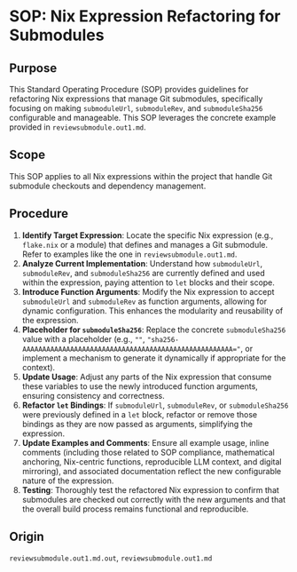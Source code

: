 # SOP: Nix Expression Refactoring for Submodules

## Purpose
This Standard Operating Procedure (SOP) provides guidelines for refactoring Nix expressions that manage Git submodules, specifically focusing on making `submoduleUrl`, `submoduleRev`, and `submoduleSha256` configurable and manageable. This SOP leverages the concrete example provided in `reviewsubmodule.out1.md`.

## Scope
This SOP applies to all Nix expressions within the project that handle Git submodule checkouts and dependency management.

## Procedure
1.  **Identify Target Expression**: Locate the specific Nix expression (e.g., `flake.nix` or a module) that defines and manages a Git submodule. Refer to examples like the one in `reviewsubmodule.out1.md`.
2.  **Analyze Current Implementation**: Understand how `submoduleUrl`, `submoduleRev`, and `submoduleSha256` are currently defined and used within the expression, paying attention to `let` blocks and their scope.
3.  **Introduce Function Arguments**: Modify the Nix expression to accept `submoduleUrl` and `submoduleRev` as function arguments, allowing for dynamic configuration. This enhances the modularity and reusability of the expression.
4.  **Placeholder for `submoduleSha256`**: Replace the concrete `submoduleSha256` value with a placeholder (e.g., `""`, `"sha256-AAAAAAAAAAAAAAAAAAAAAAAAAAAAAAAAAAAAAAAAAAAAAAAAAAAAA="`, or implement a mechanism to generate it dynamically if appropriate for the context).
5.  **Update Usage**: Adjust any parts of the Nix expression that consume these variables to use the newly introduced function arguments, ensuring consistency and correctness.
6.  **Refactor `let` Bindings**: If `submoduleUrl`, `submoduleRev`, or `submoduleSha256` were previously defined in a `let` block, refactor or remove those bindings as they are now passed as arguments, simplifying the expression.
7.  **Update Examples and Comments**: Ensure all example usage, inline comments (including those related to SOP compliance, mathematical anchoring, Nix-centric functions, reproducible LLM context, and digital mirroring), and associated documentation reflect the new configurable nature of the expression.
8.  **Testing**: Thoroughly test the refactored Nix expression to confirm that submodules are checked out correctly with the new arguments and that the overall build process remains functional and reproducible.

## Origin
`reviewsubmodule.out1.md.out`, `reviewsubmodule.out1.md`
